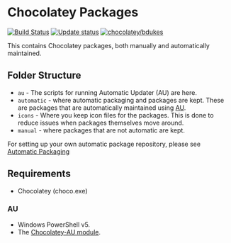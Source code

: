 # Chocolatey Packages

[![Build Status](https://dev.azure.com/dukesb11/Chocolatey-Packages/_apis/build/status/bdukes.Chocolatey-Packages)](https://dev.azure.com/dukesb11/Chocolatey-Packages/_build/latest?definitionId=1)
[![Update status](https://img.shields.io/badge/Gist-Update%20Status-informational?logo=github)](https://gist.github.com/bdukes/fd3d636b9b4617772f9b99ceb88838fa)
[![chocolatey/bdukes](https://img.shields.io/badge/Chocolatey-bdukes-blue?logo=chocolatey)](https://chocolatey.org/profiles/bdukes)

This contains Chocolatey packages, both manually and automatically maintained.

## Folder Structure

- `au` - The scripts for running Automatic Updater (AU) are here.
- `automatic` - where automatic packaging and packages are kept. These are packages that are automatically maintained using [AU](https://chocolatey.org/packages/au).
- `icons` - Where you keep icon files for the packages. This is done to reduce issues when packages themselves move around.
- `manual` - where packages that are not automatic are kept.

For setting up your own automatic package repository, please see [Automatic Packaging](https://chocolatey.org/docs/automatic-packages)

## Requirements

- Chocolatey (choco.exe)

### AU

- Windows PowerShell v5.
- The [Chocolatey-AU module](https://chocolatey.org/packages/chocolatey-au).
